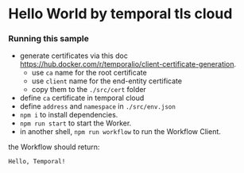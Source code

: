 # Hello World by temporal tls cloud

### Running this sample

- generate certificates via this doc https://hub.docker.com/r/temporalio/client-certificate-generation.
  - use `ca` name for the root certificate
  - use `client` name for the end-entity certificate
  - copy them to the `./src/cert` folder
- define `ca` certificate in temporal cloud
- define `address` and `namespace` in `./src/env.json`
- `npm i` to install dependencies.
- `npm run start` to start the Worker.
- in another shell, `npm run workflow` to run the Workflow Client.

the Workflow should return:

```bash
Hello, Temporal!
```
